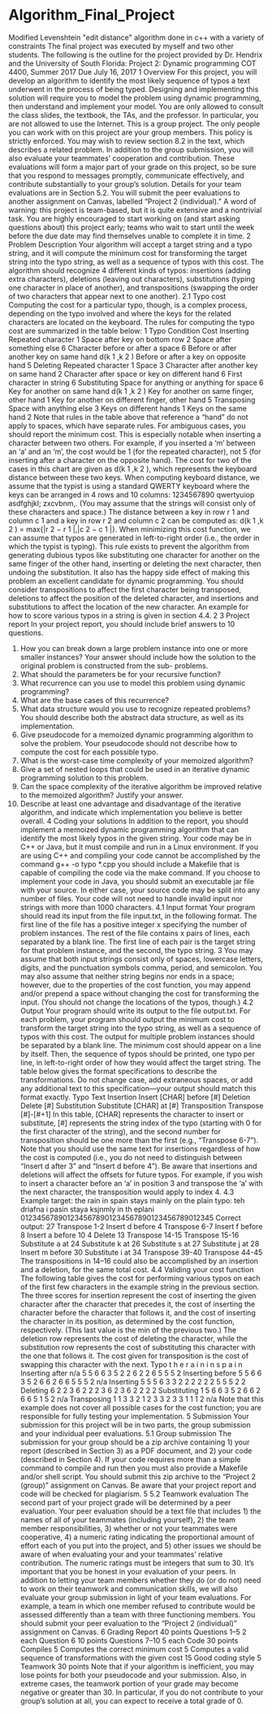 # Algorithm_Final_Project
Modified Levenshtein "edit distance" algorithm done in c++ with a variety of constraints
The final project was executed by myself and two other students. The following is the outline for the project provided by Dr. Hendrix
and the University of South Florida:
Project 2: Dynamic programming
COT 4400, Summer 2017
Due July 16, 2017
1 Overview
For this project, you will develop an algorithm to identify the most likely sequence of typos a text
underwent in the process of being typed. Designing and implementing this solution will require you
to model the problem using dynamic programming, then understand and implement your model.
You are only allowed to consult the class slides, the textbook, the TAs, and the professor. In
particular, you are not allowed to use the Internet. This is a group project. The only people you
can work with on this project are your group members. This policy is strictly enforced. You may
wish to review section 8.2 in the text, which describes a related problem.
In addition to the group submission, you will also evaluate your teammates’ cooperation and
contribution. These evaluations will form a major part of your grade on this project, so be sure
that you respond to messages promptly, communicate effectively, and contribute substantially to
your group’s solution. Details for your team evaluations are in Section 5.2. You will submit the
peer evaluations to another assignment on Canvas, labelled “Project 2 (individual).”
A word of warning: this project is team-based, but it is quite extensive and a nontrivial task.
You are highly encouraged to start working on (and start asking questions about) this project early;
teams who wait to start until the week before the due date may find themselves unable to complete
it in time.
2 Problem Description
Your algorithm will accept a target string and a typo string, and it will compute the minimum cost
for transforming the target string into the typo string, as well as a sequence of typos with this cost.
The algorithm should recognize 4 different kinds of typos: insertions (adding extra characters),
deletions (leaving out characters), substitutions (typing one character in place of another), and
transpositions (swapping the order of two characters that appear next to one another).
2.1 Typo cost
Computing the cost for a particular typo, though, is a complex process, depending on the typo
involved and where the keys for the related characters are located on the keyboard. The rules for
computing the typo cost are summarized in the table below:
1
Typo Condition Cost
Inserting Repeated character 1
Space after key on bottom row 2
Space after something else 6
Character before or after a space 6
Before or after another key on same hand d(k 1 ,k 2 )
Before or after a key on opposite hand 5
Deleting Repeated character 1
Space 3
Character after another key on same hand 2
Character after space or key on different hand 6
First character in string 6
Substituting Space for anything or anything for space 6
Key for another on same hand d(k 1 ,k 2 )
Key for another on same finger, other hand 1
Key for another on different finger, other hand 5
Transposing Space with anything else 3
Keys on different hands 1
Keys on the same hand 2
Note that rules in the table above that reference a “hand” do not apply to spaces, which have
separate rules. For ambiguous cases, you should report the minimum cost. This is especially
notable when inserting a character between two others. For example, if you inserted a ‘m’ between
an ‘a’ and an ‘m’, the cost would be 1 (for the repeated character), not 5 (for inserting after a
character on the opposite hand).
The cost for two of the cases in this chart are given as d(k 1 ,k 2 ), which represents the keyboard
distance between these two keys. When computing keyboard distance, we assume that the typist
is using a standard QWERTY keyboard where the keys can be arranged in 4 rows and 10 columns:
1234567890
qwertyuiop
asdfghjkl;
zxcvbnm,.
(You may assume that the strings will consist only of these characters and space.) The distance
between a key in row r 1 and column c 1 and a key in row r 2 and column c 2 can be computed as:
d(k 1 ,k 2 ) = max{|r 2 − r 1 |,|c 2 − c 1 |}.
When minimizing this cost function, we can assume that typos are generated in left-to-right
order (i.e., the order in which the typist is typing). This rule exists to prevent the algorithm from
generating dubious typos like substituting one character for another on the same finger of the other
hand, inserting or deleting the next character, then undoing the substitution. It also has the happy
side effect of making this problem an excellent candidate for dynamic programming. You should
consider transpositions to affect the first character being transposed, deletions to affect the position
of the deleted character, and insertions and substitutions to affect the location of the new character.
An example for how to score various typos in a string is given in section 4.4.
2
3 Project report
In your project report, you should include brief answers to 10 questions.
1. How you can break down a large problem instance into one or more smaller instances? Your
answer should include how the solution to the original problem is constructed from the sub-
problems.
2. What should the parameters be for your recursive function?
3. What recurrence can you use to model this problem using dynamic programming?
4. What are the base cases of this recurrence?
5. What data structure would you use to recognize repeated problems? You should describe
both the abstract data structure, as well as its implementation.
6. Give pseudocode for a memoized dynamic programming algorithm to solve the problem. Your
pseudocode should not describe how to compute the cost for each possible typo.
7. What is the worst-case time complexity of your memoized algorithm?
8. Give a set of nested loops that could be used in an iterative dynamic programming solution
to this problem.
9. Can the space complexity of the iterative algorithm be improved relative to the memoized
algorithm? Justify your answer.
10. Describe at least one advantage and disadvantage of the iterative algorithm, and indicate
which implementation you believe is better overall.
4 Coding your solutions
In addition to the report, you should implement a memoized dynamic programming algorithm that
can identify the most likely typos in the given string. Your code may be in C++ or Java, but it
must compile and run in a Linux environment. If you are using C++ and compiling your code
cannot be accomplished by the command
g++ -o typo *.cpp
you should include a Makefile that is capable of compiling the code via the make command.
If you choose to implement your code in Java, you should submit an executable jar file with
your source. In either case, your source code may be split into any number of files.
Your code will not need to handle invalid input nor strings with more than 1000 characters.
4.1 Input format
Your program should read its input from the file input.txt, in the following format. The first line
of the file has a positive integer x specifying the number of problem instances. The rest of the file
contains x pairs of lines, each separated by a blank line. The first line of each pair is the target
string for that problem instance, and the second, the typo string.
3
You may assume that both input strings consist only of spaces, lowercase letters, digits, and
the punctuation symbols comma, period, and semicolon. You may also assume that neither string
begins nor ends in a space; however, due to the properties of the cost function, you may append
and/or prepend a space without changing the cost for transforming the input. (You should not
change the locations of the typos, though.)
4.2 Output
Your program should write its output to the file output.txt. For each problem, your program
should output the minimum cost to transform the target string into the typo string, as well as a
sequence of typos with this cost. The output for multiple problem instances should be separated
by a blank line.
The minimum cost should appear on a line by itself. Then, the sequence of typos should be
printed, one typo per line, in left-to-right order of how they would affect the target string.
The table below gives the format specifications to describe the transformations. Do not change
case, add extraneous spaces, or add any additional text to this specification—your output should
match this format exactly.
Typo Text
Insertion Insert [CHAR] before [#]
Deletion Delete [#]
Substitution Substitute [CHAR] at [#]
Transposition Transpose [#]-[#+1]
In this table, [CHAR] represents the character to insert or substitute, [#] represents the string
index of the typo (starting with 0 for the first character of the string), and the second number
for transposition should be one more than the first (e.g., “Transpose 6-7”). Note that you should
use the same text for insertions regardless of how the cost is computed (i.e., you do not need to
distinguish between “Insert d after 3” and “Insert d before 4”).
Be aware that insertions and deletions will affect the offsets for future typos. For example, if you
wish to insert a character before an ‘a’ in position 3 and transpose the ‘a’ with the next character,
the transposition would apply to index 4.
4.3 Example
target: the rain in spain stays mainly on the plain
typo: teh driafna i pasin staya ksjnmly in th eplani
0123456789012345678901234567890123456789012345
Correct output:
27
Transpose 1-2
Insert d before 4
Transpose 6-7
Insert f before 8
Insert a before 10
4
Delete 13
Transpose 14-15
Transpose 15-16
Substitute a at 24
Substitute k at 26
Substitute s at 27
Substitute j at 28
Insert m before 30
Substitute i at 34
Transpose 39-40
Transpose 44-45
The transpositions in 14–16 could also be accomplished by an insertion and a deletion, for the
same total cost.
4.4 Validing your cost function
The following table gives the cost for performing various typos on each of the first few characters
in the example string in the previous section. The three scores for insertion represent the cost of
inserting the given character after the character that precedes it, the cost of inserting the character
before the character that follows it, and the cost of inserting the character in its position, as
determined by the cost function, respectively. (This last value is the min of the previous two.) The
deletion row represents the cost of deleting the character, while the substitution row represents the
cost of substituting this character with the one that follows it. The cost given for transposition is
the cost of swapping this character with the next.
Typo t h e r a i n i n s p a i n
Inserting after n/a 5 5 6 6 3 5 2 2 6 2 2 6 5 5 5 2
Inserting before 5 5 6 6 3 5 2 6 6 2 6 6 5 5 5 2 n/a
Inserting 5 5 5 6 3 3 2 2 2 2 2 2 5 5 5 2 2
Deleting 6 2 2 3 6 2 2 2 3 6 2 3 6 2 2 2 2
Substituting 1 5 6 6 3 5 2 6 6 2 6 6 5 1 5 2 n/a
Transposing 1 1 3 3 2 1 2 3 3 2 3 3 1 1 1 2 n/a
Note that this example does not cover all possible cases for the cost function; you are responsible
for fully testing your implementation.
5 Submission
Your submission for this project will be in two parts, the group submission and your individual
peer evaluations.
5.1 Group submission
The submission for your group should be a zip archive containing 1) your report (described in
Section 3) as a PDF document, and 2) your code (described in Section 4). If your code requires
more than a simple command to compile and run then you must also provide a Makefile and/or
shell script. You should submit this zip archive to the “Project 2 (group)” assignment on Canvas.
Be aware that your project report and code will be checked for plagiarism.
5
5.2 Teamwork evaluation
The second part of your project grade will be determined by a peer evaluation. Your peer evaluation
should be a text file that includes 1) the names of all of your teammates (including yourself), 2) the
team member responsibilities, 3) whether or not your teammates were cooperative, 4) a numeric
rating indicating the proportional amount of effort each of you put into the project, and 5) other
issues we should be aware of when evaluating your and your teammates’ relative contribution. The
numeric ratings must be integers that sum to 30.
It’s important that you be honest in your evaluation of your peers. In addition to letting your
team members whether they do (or do not) need to work on their teamwork and communication
skills, we will also evaluate your group submission in light of your team evaluations. For example,
a team in which one member refused to contribute would be assessed differently than a team with
three functioning members.
You should submit your peer evaluation to the “Project 2 (individual)” assignment on Canvas.
6 Grading
Report 40 points
Questions 1–5 2 each
Question 6 10 points
Questions 7–10 5 each
Code 30 points
Compiles 5
Computes the correct minimum cost 5
Computes a valid sequence of transformations with the given cost 15
Good coding style 5
Teamwork 30 points
Note that if your algorithm is inefficient, you may lose points for both your pseudocode and
your submission. Also, in extreme cases, the teamwork portion of your grade may become negative
or greater than 30. In particular, if you do not contribute to your group’s solution at all, you can
expect to receive a total grade of 0.
